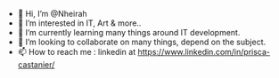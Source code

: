 - 👋 Hi, I’m @Nheirah
- 👀 I’m interested in IT, Art & more..
- 🌱 I’m currently learning many things around IT development.
- 💞️ I’m looking to collaborate on many things, depend on the subject.
- 📫 How to reach me : linkedin at https://www.linkedin.com/in/prisca-castanier/

<!---
Nheirah/Nheirah is a ✨ special ✨ repository because its `README.md` (this file) appears on your GitHub profile.
You can click the Preview link to take a look at your changes.
--->
